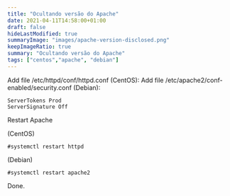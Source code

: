 ```yaml
---
title: "Ocultando versão do Apache"
date: 2021-04-11T14:58:00+01:00
draft: false
hideLastModified: true
summaryImage: "images/apache-version-disclosed.png"
keepImageRatio: true
summary: "Ocultando versão do Apache"
tags: ["centos","apache", "debian"]
---
```


Add file /etc/httpd/conf/httpd.conf (CentOS):
Add file /etc/apache2/conf-enabled/security.conf (Debian):

```
ServerTokens Prod
ServerSignature Off
```

Restart Apache

(CentOS)
```
#systemctl restart httpd
```
(Debian)
```
#systemctl restart apache2
```

Done.

